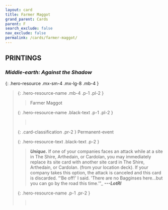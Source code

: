 ```yaml
---
layout: card
title: Farmer Maggot
grand_parent: Cards
parent: F
search_exclude: false
nav_exclude: false
permalink: /cards/farmer-maggot/
---
```


## PRINTINGS


### _Middle-earth: Against the Shadow_

{: .hero-resource .mx-sm-4 .mx-lg-8 .mb-4 }
> {: .hero-resource-name .mb-4 .p-1 .pl-2 }
> > <div class="card-mp"></div>
> > <div class="card-name">Farmer Maggot</div>
>
> {: .hero-resource-name .black-text .p-1 .pl-2 }
> > &nbsp;
>
> {: .card-classification .pr-2 }
> Permanent-event
>
> {: .hero-resource-text .black-text .p-2 }
> > _**Unique.**_ If one of your companies faces an attack while at a site in The Shire, Arthedain, or Cardolan, you may immediately replace its site card with another site card in The Shire, Arthedain, or Cardolan. (from your location deck). If your company takes this option, the attack is canceled and this card is discarded.   “‘Be off!' I said. 'There are no Bagginses here...but you can go by the road this time.’”_ ***---&#65279;LotRI*** 
> 
> {: .hero-resource-name .p-1 .pr-2 }
> > <div class="card-shield"></div>
> > <div class="card-corruption">&nbsp;</div>

